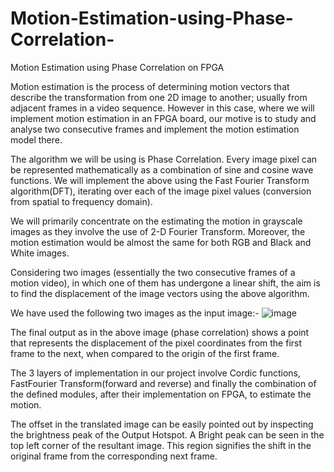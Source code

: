 # Motion-Estimation-using-Phase-Correlation-
Motion Estimation using Phase Correlation on FPGA

Motion estimation is the process of determining motion vectors that describe the transformation from one 2D image to another; usually from adjacent frames in a video sequence. However in this case, where we will implement motion estimation in an FPGA board, our motive is to study and analyse two consecutive frames and implement the motion estimation model there.

The algorithm we will be using is Phase Correlation. Every image pixel can be represented mathematically as a combination of sine and cosine wave functions. We will implement the above using the Fast Fourier Transform algorithm(DFT), iterating over each of the image pixel values (conversion from spatial to frequency domain).

We will primarily concentrate on the estimating the motion in grayscale images as they involve the use of 2-D Fourier Transform. Moreover, the motion estimation would be almost the same for both RGB and Black and White images.

Considering two images (essentially the two consecutive frames of a motion video), in which one of them has undergone a linear shift, the aim is to find the displacement of the image vectors using the above algorithm.

We have used the following two images as the input image:-
![image](https://user-images.githubusercontent.com/59308544/124840669-21889b80-dfa9-11eb-97dd-8c82e8de14cc.png)

The final output as in the above image (phase correlation) shows a point that represents the displacement of the pixel coordinates from the first frame to the next, when compared to the origin of the first frame.

The 3 layers of implementation in our project involve Cordic functions, FastFourier Transform(forward and reverse) and finally the combination of the defined modules, after their implementation on FPGA, to estimate the motion.

The offset in the translated image can be easily pointed out by inspecting the brightness peak of the Output Hotspot.
A Bright peak can be seen in the top left corner of the resultant image. This region signifies the shift in the original frame from the corresponding next frame.
